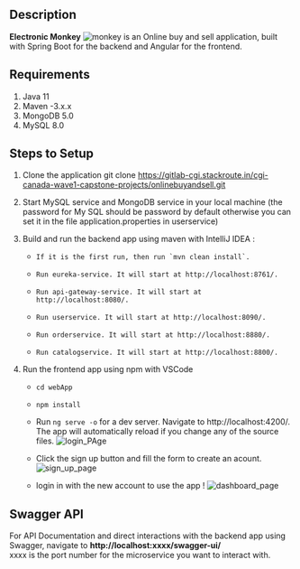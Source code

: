 ## Description 
**Electronic Monkey** ![monkey](/uploads/1cb55cfc47a1fc8e1d8157794f93d3b1/monkey.png) is an Online buy and sell application, built with Spring Boot for the backend and Angular for the frontend.

## Requirements
1. Java 11
2. Maven -3.x.x
3. MongoDB 5.0
4. MySQL 8.0

## Steps to Setup
1. Clone the application
git clone https://gitlab-cgi.stackroute.in/cgi-canada-wave1-capstone-projects/onlinebuyandsell.git

1. Start MySQL service and MongoDB service in your local machine
(the password for My SQL should be password by default otherwise you can set it in the file application.properties in userservice)

2. Build and run the backend app using maven with IntelliJ IDEA :
    *     If it is the first run, then run `mvn clean install`.
    *     Run eureka-service. It will start at http://localhost:8761/.
    *     Run api-gateway-service. It will start at http://localhost:8080/.
    *     Run userservice. It will start at http://localhost:8090/.
    *     Run orderservice. It will start at http://localhost:8880/.
    *     Run catalogservice. It will start at http://localhost:8800/.

3. Run the frontend app using npm with VSCode
    *  `cd webApp`    
    *  `npm install`
    *  Run `ng serve -o` for a dev server. Navigate to http://localhost:4200/. The app will automatically reload if you change any of the source files.
    ![login_PAge](/uploads/28161f45d51c322e329d270646b1c2f6/login_PAge.PNG)




    * Click the sign up button and fill the form to create an acount. 
    ![sign_up_page](/uploads/8c25bae23d5394f6e6ac5456a426f2b4/sign_up_page.PNG)
    


    
    * login in with the new account to use the app ! 
    ![dashboard_page](/uploads/48bac34e162760492cb00e6f393770b2/dashboard_page.PNG)

## Swagger API
For API Documentation and direct interactions with the backend app using Swagger, navigate to **http://localhost:xxxx/swagger-ui/**                                                                                                                                     
xxxx is the port number for the microservice you want to interact with.
